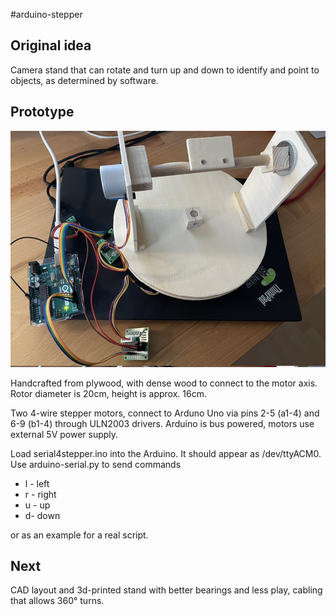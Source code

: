 #arduino-stepper

## Original idea

Camera stand that can rotate and turn up and down to identify
and point to objects, as determined by software.

## Prototype

![prototype stand](./media/stand-prototype.jpg)

Handcrafted from plywood, with dense wood to connect to the motor axis.
Rotor diameter is 20cm, height is approx. 16cm.

Two 4-wire stepper motors, connect to Arduno Uno via pins 2-5 (a1-4) and
6-9 (b1-4) through ULN2003 drivers. Arduino is bus powered, motors use
external 5V power supply.

Load serial4stepper.ino into the Arduino. It should appear as /dev/ttyACM0.
Use arduino-serial.py to send commands

* l - left
* r - right
* u - up
* d- down 

or as an example for a real script.

## Next

CAD layout and 3d-printed stand with better bearings and less play, cabling
that allows 360° turns.
